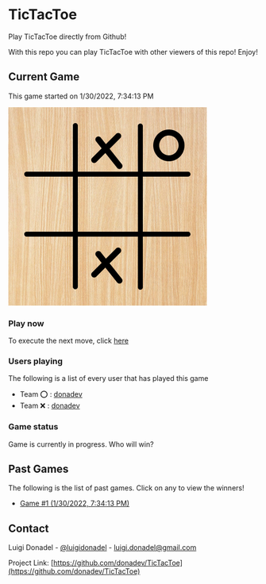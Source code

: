 # TicTacToe

Play TicTacToe directly from Github!

With this repo you can play TicTacToe with other viewers of this repo! Enjoy!

## Current Game

This game started on 1/30/2022, 7:34:13 PM

![alt text](https://github.com/donadev/TicTacToe/blob/main/games/current/output.png?raw=true)

### Play now
To execute the next move, click [here](https://github.com/donadev/TicTacToe/issues/new?title=o%20%24&body=%0A%23%23%23%20Instructions%0A%0APlease%20replace%20in%20the%20title%20the%20char%20%22%24%22%20with%20the%20index%20of%20your%20move%2C%20following%20the%20schema%3A%0A%0A%7C%201%20%7C%20x%20%7C%20o%20%20%7C%0A%7C%20%3A-%3A%20%7C%20%3A-%3A%20%7C%20%3A-%3A%20%7C%0A%7C%204%20%7C%205%20%7C%206%20%7C%0A%7C%207%20%7C%20x%20%7C%209%20%7C%0A%0A%23%23%23%20Rules%0A-%20if%20you%20break%20the%20game%20rules%2C%20the%20move%20will%20not%20be%20applied.%0A-%20If%20the%20move%20is%20authorized%2C%20it%20will%20display%20with%20your%20name%20on%20the%20readme%20in%20approx%2020%20seconds.%0A)

### Users playing
The following is a list of every user that has played this game
- Team ⭕️ : [donadev](https://github.com/donadev)
- Team ❌ : [donadev](https://github.com/donadev)


### Game status
Game is currently in progress. Who will win?


## Past Games 
The following is the list of past games. Click on any to view the winners!

- [Game #1 (1/30/2022, 7:34:13 PM)](https://github.com/donadev/TicTacToe/blob/main/games/2022-01-30T19:34:13.171Z)


<!-- CONTACT -->
## Contact

Luigi Donadel - [@luigidonadel](https://twitter.com/luigidonadel) - luigi.donadel@gmail.com

Project Link: [https://github.com/donadev/TicTacToe](https://github.com/donadev/TicTacToe)


